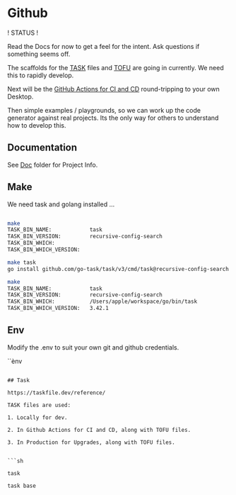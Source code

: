 # Github

! STATUS !

Read the Docs for now to get a feel for the intent. Ask questions if something seems off.

The scaffolds for the [TASK](../mod/task/README.md) files and [TOFU](../mod/tofu/README.md) are going in currently. We need this to rapidly develop. 

Next will be the [GitHub Actions for CI and CD](../.github/workflows/README.md) round-tripping to your own Desktop.

Then simple examples / playgrounds, so we can work up the code generator against real projects. Its the only way for others to understand how to develop this.

## Documentation

See [Doc](../doc/README.md) folder for Project Info.


## Make

We need task and golang installed ...


```sh

make     
TASK_BIN_NAME:            task
TASK_BIN_VERSION:         recursive-config-search
TASK_BIN_WHICH:           
TASK_BIN_WHICH_VERSION:  

make task 
go install github.com/go-task/task/v3/cmd/task@recursive-config-search

make
TASK_BIN_NAME:            task
TASK_BIN_VERSION:         recursive-config-search
TASK_BIN_WHICH:           /Users/apple/workspace/go/bin/task
TASK_BIN_WHICH_VERSION:   3.42.1


```

## Env

Modify the .env to suit your own git and github credentials.

``ènv

```

## Task

https://taskfile.dev/reference/

TASK files are used:

1. Locally for dev.

2. In Github Actions for CI and CD, along with TOFU files.

3. In Production for Upgrades, along with TOFU files.


```sh

task 

task base




```
